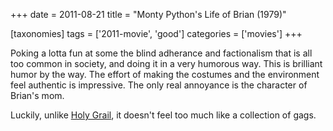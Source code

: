 +++
date = 2011-08-21
title = "Monty Python's Life of Brian (1979)"

[taxonomies]
tags = ['2011-movie', 'good']
categories = ['movies']
+++

Poking a lotta fun at some the blind adherance and factionalism that is
all too common in society, and doing it in a very humorous way. This is
brilliant humor by the way. The effort of making the costumes and the
environment feel authentic is impressive. The only real annoyance is the
character of Brian\'s mom.

Luckily, unlike [Holy Grail], it doesn\'t feel too much like a
collection of gags.

  [Holy Grail]: http://movies.tshepang.net/monty-pythons-quest-for-the-holy-grail-1975
